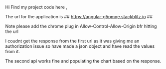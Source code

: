 Hi Find my project code here ,

The url for the application is ## https://angular-g5pmqe.stackblitz.io ##

Note please add the chrome plug in Allow-Control-Allow-Origin bfr hitting the url

I coudnt get the response from the first url as it was giving me an authorization issue so have made a json object and have read the values from it.

The second api works fine and populating the chart based on the response.


